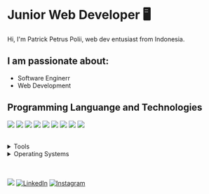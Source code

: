 # Junior Web Developer 🖥

Hi, I'm Patrick Petrus Polii, web dev entusiast from Indonesia.

## I am passionate about:

- Software Enginerr
- Web Development

## Programming Languange and Technologies

<img src="https://img.shields.io/badge/HTML5-ff7851" /> <img src="https://img.shields.io/badge/CSS3-44b2fb" /> <img src="https://img.shields.io/badge/Bootstrap -563d7c" />
<img src="https://img.shields.io/badge/Vue -41b883" /> <img src="https://img.shields.io/badge/ReactJS -61DBFB"/> <img src="https://img.shields.io/badge/JavaScript -ffc742" /> 
<img src="https://img.shields.io/badge/PHP -787CB5" /> <img src="https://img.shields.io/badge/Laravel -F05340" /> <img src="https://img.shields.io/badge/-NodeJS-brightgreen" /> 
 


</br>
<details>
	<summary>Tools</summary>
	<ul>
		<li>Visual Studio Code</li>
		<li>Adobe XD</li>
    <li>Figma</li>
  </ul>

</details>

<details>
	<summary>Operating Systems</summary>
	<ul>
		<li>Windows</li>
    <li>Linux</li>
	</ul>
</details>
</br>
</br>

<a href="https://gifyu.com/image/0OCu"><img src="https://img.shields.io/badge/🔽Download_My_CV-002366"/></a>
<a href="https://www.linkedin.com/in/patrick-polii-669696170/"><img src="https://img.shields.io/badge/LinkedIn-%230077B5.svg?&style=flat-square&logo=linkedin&logoColor=white" alt="LinkedIn"></a>
<a href="https://www.instagram.com/patrickpolii/"><img src="https://img.shields.io/badge/Instagram-%23E4405F.svg?&style=flat-square&logo=instagram&logoColor=white" alt="Instagram"></a>

